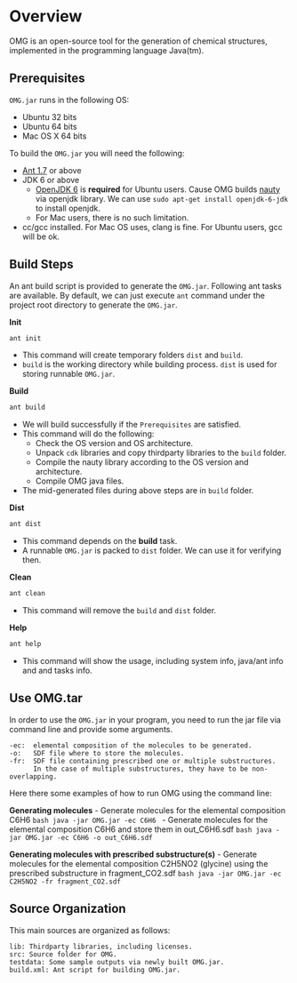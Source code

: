 # Overview
OMG is an open-source tool for the generation of chemical structures, implemented in the programming language Java(tm).

## Prerequisites
`OMG.jar` runs in the following OS:
- Ubuntu 32 bits
- Ubuntu 64 bits
- Mac OS X 64 bits

To build the `OMG.jar` you will need the following:
- [Ant 1.7](http://archive.apache.org/dist/ant/binaries/) or above
- JDK 6 or above
  * [OpenJDK 6](http://openjdk.java.net/install/) is **required** for Ubuntu users. Cause OMG builds [nauty](http://cs.anu.edu.au/~bdm/nauty/) via openjdk library. We can use `sudo apt-get install openjdk-6-jdk` to install openjdk.
  * For Mac users, there is no such limitation.
- cc/gcc installed. For Mac OS uses, clang is fine. For Ubuntu users, gcc will be ok.

## Build Steps
An ant build script is provided to generate the `OMG.jar`. Following ant tasks are available.
By default, we can just execute `ant` command under the project root directory to generate the `OMG.jar`.

**Init**
```bash
ant init
```
- This command will create temporary folders `dist` and `build`.
- `build` is the working directory while building process. `dist` is used for storing runnable `OMG.jar`.

**Build**
```bash
ant build
```
- We will build successfully if the `Prerequisites` are satisfied.
- This command will do the following:
	* Check the OS version and OS architecture.
	* Unpack `cdk` libraries and copy thirdparty libraries to the `build` folder.
	* Compile the nauty library according to the OS version and architecture.
	* Compile OMG java files.
- The mid-generated files during above steps are in `build` folder.

**Dist**
```bash
ant dist
```
- This command depends on the **build** task.
- A runnable `OMG.jar` is packed to `dist` folder. We can use it for verifying then.

**Clean**
```bash
ant clean
```
- This command will remove the `build` and `dist` folder.

**Help**
```bash
ant help
```
- This command will show the usage, including system info, java/ant info and and tasks info.

## Use OMG.tar
In order to use the `OMG.jar` in your program, you need to run the jar file via command line and provide some arguments.
```
-ec:  elemental composition of the molecules to be generated.
-o:   SDF file where to store the molecules.  
-fr:  SDF file containing prescribed one or multiple substructures.
      In the case of multiple substructures, they have to be non-overlapping. 
```

Here there some examples of how to run OMG using the command line:

**Generating molecules**
	- Generate molecules for the elemental composition C6H6
	```bash
	java -jar OMG.jar -ec C6H6
	```
	- Generate molecules for the elemental composition C6H6 and store them in out_C6H6.sdf
	```bash
	java -jar OMG.jar -ec C6H6 -o out_C6H6.sdf
	```

**Generating molecules with prescribed substructure(s)**
	- Generate molecules for the elemental composition C2H5NO2 (glycine) using the prescribed substructure in fragment_CO2.sdf
	```bash
	java -jar OMG.jar -ec C2H5NO2 -fr fragment_CO2.sdf
	```

## Source Organization
This main sources are organized as follows:
```
lib: Thirdparty libraries, including licenses.
src: Source folder for OMG.
testdata: Some sample outputs via newly built OMG.jar.
build.xml: Ant script for building OMG.jar.
```
